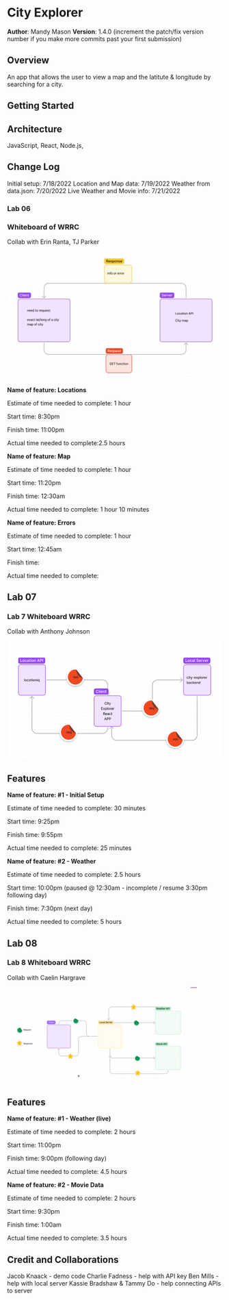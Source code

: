# City Explorer

**Author**: Mandy Mason
**Version**: 1.4.0 (increment the patch/fix version number if you make more commits past your first submission)

## Overview
An app that allows the user to view a map and the latitute & longitude by searching for a city.

## Getting Started
<!-- What are the steps that a user must take in order to build this app on their own machine and get it running? -->

## Architecture
JavaScript, React, Node.js, 

## Change Log
Initial setup: 7/18/2022
Location and Map data: 7/19/2022
Weather from data.json: 7/20/2022
Live Weather and Movie info: 7/21/2022
### Lab 06

### Whiteboard of WRRC 
Collab with Erin Ranta, TJ Parker

![Lab 06 Whiteboard](img/lab06wb.jpg)

**Name of feature: Locations**

Estimate of time needed to complete: 1 hour

Start time: 8:30pm

Finish time: 11:00pm

Actual time needed to complete:2.5 hours

**Name of feature: Map**

Estimate of time needed to complete: 1 hour

Start time: 11:20pm

Finish time: 12:30am

Actual time needed to complete: 1 hour 10 minutes

**Name of feature: Errors**

Estimate of time needed to complete: 1 hour

Start time: 12:45am

Finish time: 

Actual time needed to complete: 

## Lab 07

### Lab 7 Whiteboard WRRC
Collab with Anthony Johnson

![Lab 07 Whiteboard](img/lab07wb.jpg)

## Features

**Name of feature: #1 - Initial Setup** 

Estimate of time needed to complete: 30 minutes

Start time: 9:25pm

Finish time: 9:55pm

Actual time needed to complete: 25 minutes

**Name of feature: #2 - Weather** 

Estimate of time needed to complete: 2.5 hours

Start time: 10:00pm (paused @ 12:30am - incomplete / resume 3:30pm following day)

Finish time: 7:30pm (next day)

Actual time needed to complete: 5 hours


## Lab 08

### Lab 8 Whiteboard WRRC
Collab with Caelin Hargrave

![Lab 08 Whiteboard](img/lab08wb.jpg)

## Features

**Name of feature: #1 - Weather (live)** 

Estimate of time needed to complete: 2 hours

Start time: 11:00pm

Finish time: 9:00pm (following day)

Actual time needed to complete: 4.5 hours

**Name of feature: #2 - Movie Data** 

Estimate of time needed to complete: 2 hours

Start time: 9:30pm

Finish time: 1:00am

Actual time needed to complete: 3.5 hours

## Credit and Collaborations

Jacob Knaack  - demo code
Charlie Fadness - help with API key
Ben Mills - help with local server
Kassie Bradshaw & Tammy Do - help connecting APIs to server






